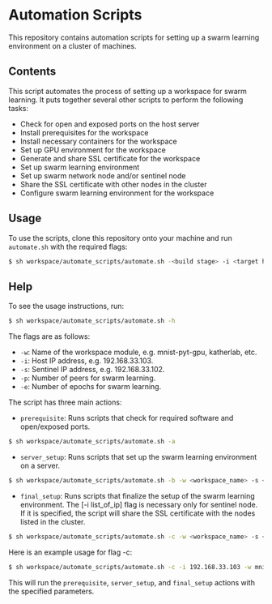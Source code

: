 # Automation Scripts

This repository contains automation scripts for setting up a swarm learning environment on a cluster of machines.

## Contents
This script automates the process of setting up a workspace for swarm learning. It puts together several other scripts to perform the following tasks:

- Check for open and exposed ports on the host server
- Install prerequisites for the workspace
- Install necessary containers for the workspace
- Set up GPU environment for the workspace
- Generate and share SSL certificate for the workspace
- Set up swarm learning environment
- Set up swarm network node and/or sentinel node
- Share the SSL certificate with other nodes in the cluster
- Configure swarm learning environment for the workspace

## Usage

To use the scripts, clone this repository onto your machine and run `automate.sh` with the required flags:

```sh
$ sh workspace/automate_scripts/automate.sh -<build stage> -i <target host ip to share cert> -s <sentinel host ip> -w <workspace> -n <num_peers> -e <num_epochs>"
```

## Help
To see the usage instructions, run:
```sh
$ sh workspace/automate_scripts/automate.sh -h
```


The flags are as follows:

- `-w`: Name of the workspace module, e.g. mnist-pyt-gpu, katherlab, etc.
- `-i`: Host IP address, e.g. 192.168.33.103.
- `-s`: Sentinel IP address, e.g. 192.168.33.102.
- `-p`: Number of peers for swarm learning.
- `-e`: Number of epochs for swarm learning.

The script has three main actions:

- `prerequisite`: Runs scripts that check for required software and open/exposed ports.
```sh
$ sh workspace/automate_scripts/automate.sh -a
```
- `server_setup`: Runs scripts that set up the swarm learning environment on a server.
```sh
$ sh workspace/automate_scripts/automate.sh -b -w <workspace_name> -s <sentinel_ip>
```
- `final_setup`: Runs scripts that finalize the setup of the swarm learning environment. The [-i list_of_ip] flag is necessary only for sentinel node. If it is specified, the script will share the SSL certificate with the nodes listed in the cluster.
```sh
$ sh workspace/automate_scripts/automate.sh -c -w <workspace_name> -s <sentinel_ip> [-n num_peers] [-e num_epochs] [-i list_of_ip]
```
Here is an example usage for flag -c:
```sh
$ sh workspace/automate_scripts/automate.sh -c -i 192.168.33.103 -w mnist-pyt-gpu -s 192.168.33.102 -p 2 -e 5
```


This will run the `prerequisite`, `server_setup`, and `final_setup` actions with the specified parameters.
